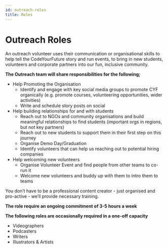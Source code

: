 ```yaml
---
id: outreach-roles
title: Roles
---
```


# Outreach Roles

An outreach volunteer uses their communication or organisational skills to help tell the CodeYourFuture story and run events, to bring in new students, volunteers and corporate partners into our fun, inclusive community.

**The Outreach team will share responsibilities for the following;**

* Help Promoting the Organisation 
  * Identify and engage with key social media groups to promote CYF organically \(e.g. promote courses, volunteering opportunities, wider activities\)
  * Write and schedule story posts on social
* Help building relationships for and with students 
  * Reach out to NGOs and community organisations and build meaningful relationships to find students \(important orgs in regions, but not key partners\)
  * Reach out to new students to support them in their first step on this journey
  * Organise Demo Day/Graduation 
  * Identify volunteers that can help us reaching out to potential hiring companies
* Help welcoming new volunteers 
  * Organise Volunteer Event and find people from other teams to co-run it
  * Welcome new volunteers and buddy up with them to intro them to teams

You don’t have to be a professional content creator - just organised and pro-active - we’ll provide necessary training.

**The role require an ongoing commitment of 3-5 hours a week**

**The following roles are occasionally required in a one-off capacity**

* Videographers
* Podcasters
* Writers
* Illustrators & Artists

